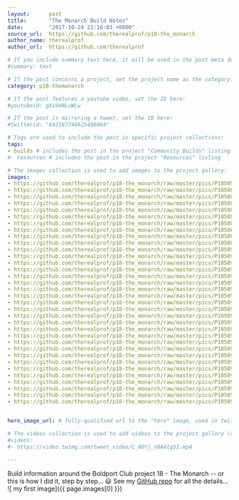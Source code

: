 ```yaml
---
layout:      post
title:       "The Monarch Build Notes"
date:        "2017-10-24 21:16:03 +0800"
source_url:  https://github.com/therealprof/p18-the_monarch
author_name: therealprof
author_url:  https://github.com/therealprof

# If you include summary text here, it will be used in the post meta description instead of an excerpt from the post body
#summary: text

# If the post concerns a project, set the project name as the category:
category: p18-themonarch

# If the post features a youtube video, set the ID here:
#youtubeid: gXsVeNLuWLw

# If the post is mirroring a tweet, set the ID here:
#twitterid: "842187744625496064"

# Tags are used to include the post in specific project collections:
tags:
- builds # includes the post in the project "Community Builds" listing
#- resources # includes the post in the project "Resources" listing

# The images collection is used to add images to the project gallery:
images:
- https://github.com/therealprof/p18-the_monarch/raw/master/pics/P1050938.JPG
- https://github.com/therealprof/p18-the_monarch/raw/master/pics/P1050887.JPG
- https://github.com/therealprof/p18-the_monarch/raw/master/pics/P1050888.JPG
- https://github.com/therealprof/p18-the_monarch/raw/master/pics/P1050889.JPG
- https://github.com/therealprof/p18-the_monarch/raw/master/pics/P1050890.JPG
- https://github.com/therealprof/p18-the_monarch/raw/master/pics/P1050892.JPG
- https://github.com/therealprof/p18-the_monarch/raw/master/pics/P1050893.JPG
- https://github.com/therealprof/p18-the_monarch/raw/master/pics/P1050895.JPG
- https://github.com/therealprof/p18-the_monarch/raw/master/pics/P1050896.JPG
- https://github.com/therealprof/p18-the_monarch/raw/master/pics/P1050898.JPG
- https://github.com/therealprof/p18-the_monarch/raw/master/pics/P1050900.JPG
- https://github.com/therealprof/p18-the_monarch/raw/master/pics/P1050902.JPG
- https://github.com/therealprof/p18-the_monarch/raw/master/pics/P1050903.JPG
- https://github.com/therealprof/p18-the_monarch/raw/master/pics/P1050905.JPG
- https://github.com/therealprof/p18-the_monarch/raw/master/pics/P1050908.JPG
- https://github.com/therealprof/p18-the_monarch/raw/master/pics/P1050909.JPG
- https://github.com/therealprof/p18-the_monarch/raw/master/pics/P1050910.JPG
- https://github.com/therealprof/p18-the_monarch/raw/master/pics/P1050911.JPG
- https://github.com/therealprof/p18-the_monarch/raw/master/pics/P1050912.JPG
- https://github.com/therealprof/p18-the_monarch/raw/master/pics/P1050913.JPG
- https://github.com/therealprof/p18-the_monarch/raw/master/pics/P1050914.JPG
- https://github.com/therealprof/p18-the_monarch/raw/master/pics/P1050915.JPG
- https://github.com/therealprof/p18-the_monarch/raw/master/pics/P1050916.JPG
- https://github.com/therealprof/p18-the_monarch/raw/master/pics/P1050917.JPG
- https://github.com/therealprof/p18-the_monarch/raw/master/pics/P1050918.JPG
- https://github.com/therealprof/p18-the_monarch/raw/master/pics/P1050921.JPG
- https://github.com/therealprof/p18-the_monarch/raw/master/pics/P1050922.JPG
- https://github.com/therealprof/p18-the_monarch/raw/master/pics/P1050923.JPG
- https://github.com/therealprof/p18-the_monarch/raw/master/pics/P1050924.JPG
- https://github.com/therealprof/p18-the_monarch/raw/master/pics/P1050925.JPG
- https://github.com/therealprof/p18-the_monarch/raw/master/pics/P1050926.JPG
- https://github.com/therealprof/p18-the_monarch/raw/master/pics/P1050929.JPG
- https://github.com/therealprof/p18-the_monarch/raw/master/pics/P1050930.JPG
- https://github.com/therealprof/p18-the_monarch/raw/master/pics/P1050931.JPG


hero_image_url: # fully-qualified url to the "hero" image, used in twitter cards for example

# The videos collection is used to add videos to the project gallery (currently only mp4):
#videos:
#- https://video.twimg.com/tweet_video/C_8OYj_V0AAtg5I.mp4

---
```


Build information around the Boldport Club project 18 - The Monarch -- or this is how I did it, step by step... 😃
See my [GitHub repo](https://github.com/therealprof/p18-the_monarch) for all the details...
![ my first image]({{ page.images[0] }})